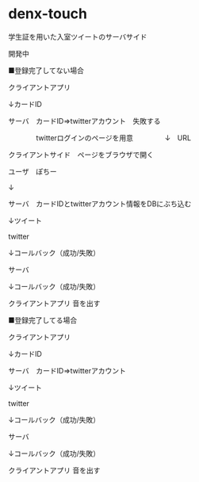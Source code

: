# denx-touch
学生証を用いた入室ツイートのサーバサイド

開発中


■登録完了してない場合

クライアントアプリ

↓カードID

サーバ　カードID⇒twitterアカウント　失敗する

　　　　twitterログインのページを用意
　　　　
↓　URL

クライアントサイド　ページをブラウザで開く


ユーザ　ぽちー

↓

サーバ　カードIDとtwitterアカウント情報をDBにぶち込む

↓ツイート

twitter

↓コールバック（成功/失敗）

サーバ

↓コールバック（成功/失敗）

クライアントアプリ 音を出す


■登録完了してる場合

クライアントアプリ

↓カードID

サーバ　カードID⇒twitterアカウント

↓ツイート

twitter

↓コールバック（成功/失敗）

サーバ

↓コールバック（成功/失敗）

クライアントアプリ 音を出す
